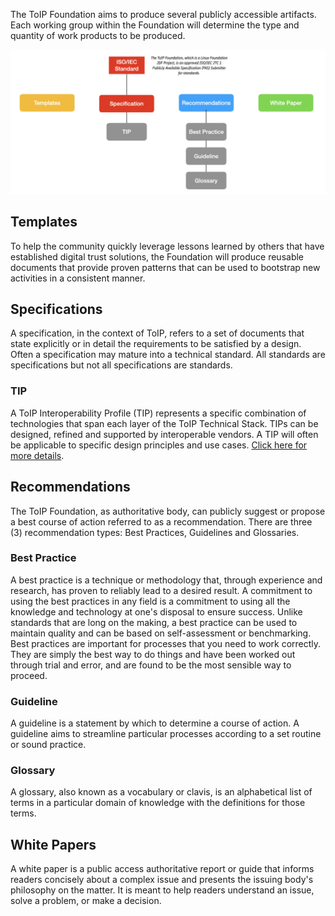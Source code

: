 The ToIP Foundation aims to produce several publicly accessible artifacts. Each working group within the Foundation will determine the type and quantity of work products to be produced.

![diagram](../images/toip-workproducts.png)

## Templates
To help the community quickly leverage lessons learned by others that have   established digital trust solutions, the Foundation will produce reusable documents that provide proven patterns that can be used to bootstrap new activities in a consistent manner.

## Specifications
A specification, in the context of ToIP, refers to a set of documents that  state explicitly or in detail the requirements to be satisfied by a design. Often a specification may mature into a technical standard. All standards are specifications but not all specifications are standards.

### TIP
A ToIP Interoperability Profile (TIP) represents a specific combination of technologies that span each layer of the ToIP Technical Stack. TIPs can be designed, refined and supported by interoperable vendors. A TIP will often be applicable to specific design principles and use cases. [Click here for more details](https://wiki.trustoverip.org/display/HOME/Workflow+Concepts).

## Recommendations
The ToIP Foundation, as authoritative body, can publicly suggest or propose  a best course of action referred to as a recommendation. There are three (3) recommendation types: Best Practices, Guidelines and Glossaries.

### Best Practice
A best practice is a technique or methodology that, through experience and research, has proven to reliably lead to a desired result. A commitment to using the best practices in any field is a commitment to using all the knowledge and technology at one's disposal to ensure success. Unlike standards that are long on the making, a best practice can be used to maintain quality and can be based on self-assessment or benchmarking.
Best practices are important for processes that you need to work correctly. They are simply the best way to do things and have been worked out through trial and error, and are found to be the most sensible way to proceed.

### Guideline
A guideline is a statement by which to determine a course of action. A guideline aims to streamline particular processes according to a set routine or sound practice.

### Glossary
A glossary, also known as a vocabulary or clavis, is an alphabetical list of terms in a particular domain of knowledge with the definitions for those terms.

## White Papers
A white paper is a public access authoritative report or guide that informs readers concisely about a complex issue and presents the issuing body's philosophy on the matter. It is meant to help readers understand an issue, solve a problem, or make a decision.
